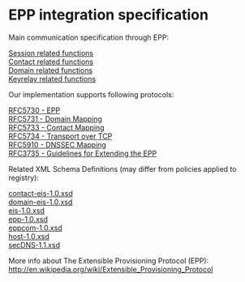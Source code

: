 # EPP integration specification

Main communication specification through EPP:

[Session related functions](epp/session.md)  
[Contact related functions](epp/contact.md)  
[Domain related functions](epp/domain.md)  
[Keyrelay related functions](epp/keyrelay.md)

Our implementation supports following protocols:

[RFC5730 - EPP](http://tools.ietf.org/html/rfc5730)  
[RFC5731 - Domain Mapping](http://tools.ietf.org/html/rfc5731)  
[RFC5733 - Contact Mapping](http://tools.ietf.org/html/rfc5733)  
[RFC5734 - Transport over TCP](http://tools.ietf.org/html/rfc5734)  
[RFC5910 - DNSSEC Mapping](http://tools.ietf.org/html/rfc5910)  
[RFC3735 - Guidelines for Extending the EPP](http://tools.ietf.org/html/rfc3735)

Related XML Schema Definitions (may differ from policies applied to registry):

[contact-eis-1.0.xsd](schemas/contact-eis-1.0.xsd)  
[domain-eis-1.0.xsd](schemas/domain-eis-1.0.xsd)  
[eis-1.0.xsd](schemas/eis-1.0.xsd)  
[epp-1.0.xsd](schemas/epp-1.0.xsd)  
[eppcom-1.0.xsd](schemas/eppcom-1.0.xsd)  
[host-1.0.xsd](schemas/host-1.0.xsd)  
[secDNS-1.1.xsd](schemas/secDNS-1.1.xsd)

More info about The Extensible Provisioning Protocol (EPP):<br>
http://en.wikipedia.org/wiki/Extensible_Provisioning_Protocol

